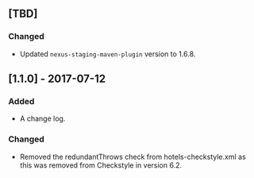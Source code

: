 ## [TBD]
### Changed
* Updated `nexus-staging-maven-plugin` version to 1.6.8.

## [1.1.0] - 2017-07-12
### Added
* A change log.

### Changed
* Removed the redundantThrows check from hotels-checkstyle.xml as this was removed from Checkstyle in version 6.2. 
